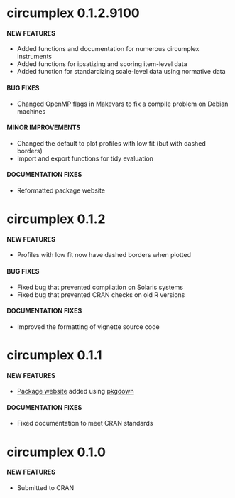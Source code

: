 circumplex 0.1.2.9100
=============================

#### NEW FEATURES

* Added functions and documentation for numerous circumplex instruments
* Added functions for ipsatizing and scoring item-level data
* Added function for standardizing scale-level data using normative data

#### BUG FIXES

* Changed OpenMP flags in Makevars to fix a compile problem on Debian machines

#### MINOR IMPROVEMENTS

* Changed the default to plot profiles with low fit (but with dashed borders)
* Import and export functions for tidy evaluation

#### DOCUMENTATION FIXES


* Reformatted package website

circumplex 0.1.2
=============================

#### NEW FEATURES

* Profiles with low fit now have dashed borders when plotted

#### BUG FIXES

* Fixed bug that prevented compilation on Solaris systems
* Fixed bug that prevented CRAN checks on old R versions

#### DOCUMENTATION FIXES

* Improved the formatting of vignette source code

circumplex 0.1.1
=============================

#### NEW FEATURES

* [Package website](https://circumplex.jmgirard.com) added using [pkgdown](https://pkgdown.r-lib.org/)

#### DOCUMENTATION FIXES

* Fixed documentation to meet CRAN standards

circumplex 0.1.0
=============================

#### NEW FEATURES

* Submitted to CRAN

